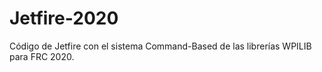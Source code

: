 # Jetfire-2020
Código de Jetfire con el sistema Command-Based de las librerías WPILIB para FRC 2020.
